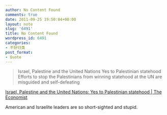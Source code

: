 ```yaml
---
author: No Content Found
comments: true
date: 2011-09-25 19:50:04+00:00
layout: note
slug: '6491'
title: No Content Found
wordpress_id: 6491
categories:
- 不好归类
post_format:
- Quote
---
```


<blockquote>Israel, Palestine and the United Nations
Yes to Palestinian statehood
Efforts to stop the Palestinians from winning statehood at the UN are misguided and self-defeating</blockquote>

[Israel, Palestine and the United Nations: Yes to Palestinian statehood | The Economist](http://www.economist.com/node/21530117)





American and Israelite leaders are so short-sighted and stupid.
